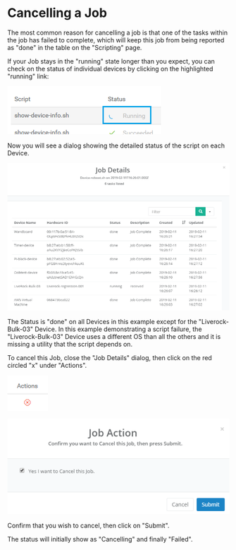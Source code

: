 # Cancelling a Job

The most common reason for cancelling a job is that one of the tasks within the job has failed to complete, which will keep this job from being reported as "done" in the table on the "Scripting" page.

If your Job stays in the "running" state longer than you expect, you can check on the status of individual devices by clicking on the highlighted "running" link:

![](../../.gitbook/assets/image%20%28194%29.png)

Now you will see a dialog showing the detailed status of the script on each Device.

![](../../.gitbook/assets/image%20%28134%29.png)

The Status is "done" on all Devices in this example except for the "Liverock-Bulk-03" Device.  In this example demonstrating a script failure, the "Liverock-Bulk-03" Device uses a different OS than all the others and it is missing a utility that the script depends on.

To cancel this Job, close the "Job Details" dialog, then click on the red circled "x" under "Actions".

![](../../.gitbook/assets/image%20%2829%29.png)

![](../../.gitbook/assets/image%20%28345%29.png)

Confirm that you wish to cancel, then click on "Submit".

The status will initially show as "Cancelling" and finally "Failed".

